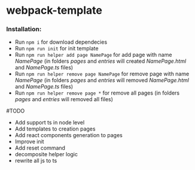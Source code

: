 # webpack-template

### Installation:

- Run `npm i` for download dependecies
- Run `npm run init` for init template
- Run `npm run helper add page NamePage` for add page with name *NamePage* (in folders *pages* and *entries* will created *NamePage.html* and *NamePage.ts* files)
- Run `npm run helper remove page NamePage` for remove page with name *NamePage* (in folders *pages* and *entries* will removed *NamePage.html* and *NamePage.ts* files)
- Run `npm run helper remove page *` for remove all pages (in folders *pages* and *entries* will removed all files)

#TODO

- Add support ts in node level
- Add templates to creation pages
- Add react components generation to pages
- Improve init 
- Add reset command
- decomposite helper logic
- rewrite all js to ts